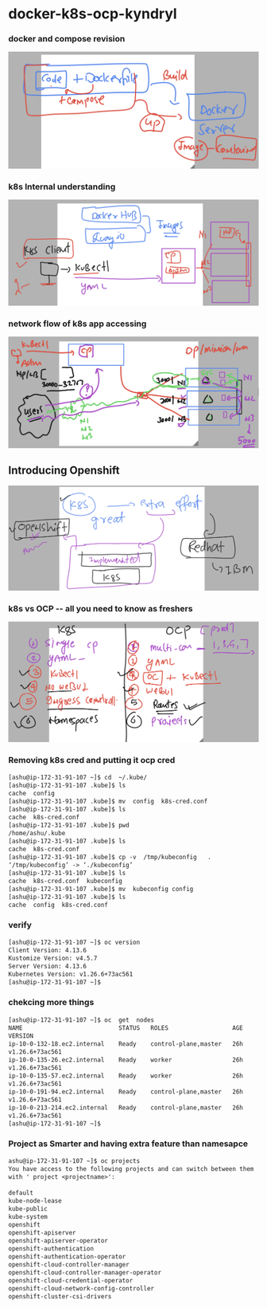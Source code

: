 # docker-k8s-ocp-kyndryl

### docker and compose revision 

<img src="rev.png">

### k8s Internal understanding 

<img src="k8s.png">

### network flow of k8s app accessing 

<img src="appc.png">

## Introducing Openshift

<img src="oc.png">

### k8s vs OCP -- all you need to know as freshers

<img src="ocp.png">

### Removing k8s cred and putting it ocp cred

```
[ashu@ip-172-31-91-107 ~]$ cd  ~/.kube/
[ashu@ip-172-31-91-107 .kube]$ ls
cache  config
[ashu@ip-172-31-91-107 .kube]$ mv  config  k8s-cred.conf
[ashu@ip-172-31-91-107 .kube]$ ls
cache  k8s-cred.conf
[ashu@ip-172-31-91-107 .kube]$ pwd
/home/ashu/.kube
[ashu@ip-172-31-91-107 .kube]$ ls
cache  k8s-cred.conf
[ashu@ip-172-31-91-107 .kube]$ cp -v  /tmp/kubeconfig   .
‘/tmp/kubeconfig’ -> ‘./kubeconfig’
[ashu@ip-172-31-91-107 .kube]$ ls
cache  k8s-cred.conf  kubeconfig
[ashu@ip-172-31-91-107 .kube]$ mv  kubeconfig config 
[ashu@ip-172-31-91-107 .kube]$ ls
cache  config  k8s-cred.conf
```

### verify 

```
[ashu@ip-172-31-91-107 ~]$ oc version 
Client Version: 4.13.6
Kustomize Version: v4.5.7
Server Version: 4.13.6
Kubernetes Version: v1.26.6+73ac561
[ashu@ip-172-31-91-107 ~]$ 
```

### chekcing more things 

```
[ashu@ip-172-31-91-107 ~]$ oc  get  nodes
NAME                           STATUS   ROLES                  AGE   VERSION
ip-10-0-132-18.ec2.internal    Ready    control-plane,master   26h   v1.26.6+73ac561
ip-10-0-135-26.ec2.internal    Ready    worker                 26h   v1.26.6+73ac561
ip-10-0-135-57.ec2.internal    Ready    worker                 26h   v1.26.6+73ac561
ip-10-0-191-94.ec2.internal    Ready    control-plane,master   26h   v1.26.6+73ac561
ip-10-0-213-214.ec2.internal   Ready    control-plane,master   26h   v1.26.6+73ac561
[ashu@ip-172-31-91-107 ~]$ 
```

### Project as Smarter and having extra feature than namesapce

```
ashu@ip-172-31-91-107 ~]$ oc projects
You have access to the following projects and can switch between them with ' project <projectname>':

default
kube-node-lease
kube-public
kube-system
openshift
openshift-apiserver
openshift-apiserver-operator
openshift-authentication
openshift-authentication-operator
openshift-cloud-controller-manager
openshift-cloud-controller-manager-operator
openshift-cloud-credential-operator
openshift-cloud-network-config-controller
openshift-cluster-csi-drivers
```

